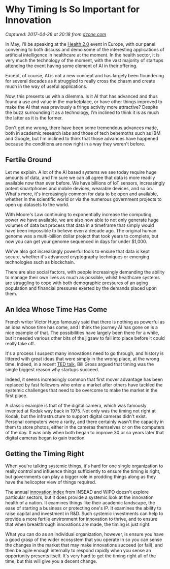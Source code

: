 # Why Timing Is So Important for Innovation

_Captured: 2017-04-26 at 20:18 from [dzone.com](https://dzone.com/articles/why-timing-is-so-important-for-innovation?edition=292930&utm_source=Daily%20Digest&utm_medium=email&utm_campaign=dd%202017-04-26)_

In May, I'll be speaking at the [Health 2.0](https://europe2017.health2con.com/agenda/session/167644) event in Europe, with our panel convening to both discuss and demo some of the interesting applications of artificial intelligence in healthcare at the moment. In the health sector, it is very much the technology of the moment, with the vast majority of startups attending the event having some element of AI in their offering.

Except, of course, AI is not a new concept and has largely been floundering for several decades as it struggled to really cross the chasm and create much in the way of useful applications.

Now, this presents us with a dilemma. Is it AI that has advanced and thus found a use and value in the marketplace, or have other things improved to make the AI that was previously a fringe activity more attractive? Despite the buzz surrounding it as a technology, I'm inclined to think it is as much the latter as it is the former.

Don't get me wrong, there have been some tremendous advances made, both in academic research labs and those of tech behemoths such as IBM and Google, but I'm inclined to think that those advances have happened because the conditions are now right in a way they weren't before.

## Fertile Ground

Let me explain. A lot of the AI based systems we see today require huge amounts of data, and I'm sure we can all agree that data is more readily available now than ever before. We have billions of IoT sensors, increasingly potent smartphones and mobile devices, wearable devices, and so on. What's more, it's increasingly common for data to be open and available, whether in the scientific world or via the numerous government projects to open up datasets to the world.

With Moore's Law continuing to exponentially increase the computing power we have available, we are also now able to not only generate huge volumes of data but process that data in a timeframe that simply would have been impossible to believe even a decade ago. The original human genome was a multi-billion dollar project that took years to complete, but now you can get your genome sequenced in days for under $1,000.

We've also got increasingly powerful tools to ensure that data is kept secure, whether it's advanced cryptography techniques or emerging technologies such as blockchain.

There are also social factors, with people increasingly demanding the ability to manage their own lives as much as possible, whilst healthcare systems are struggling to cope with both demographic pressures of an aging population and financial pressures exerted by the demands placed upon them.

## An Idea Whose Time Has Come

French writer Victor Hugo famously said that there is nothing as powerful as an idea whose time has come, and I think the journey AI has gone on is a nice example of that. The possibilities have largely been there for a while, but it needed various other bits of the jigsaw to fall into place before it could really take off.

It's a process I suspect many innovations need to go through, and history is littered with great ideas that were simply in the wrong place, at the wrong time. Indeed, in a recent [TED talk](https://www.youtube.com/watch?v=bNpx7gpSqbY&feature=youtu.be), Bill Gross argued that timing was the single biggest reason why startups succeed.

Indeed, it seems increasingly common that first mover advantage has been replaced by fast followers who enter a market after others have tackled the systemic challenges that need to be overcome to make the market in the first place.

A classic example is that of the digital camera, which was famously invented at Kodak way back in 1975. Not only was the timing not right at Kodak, but the infrastructure to support digital cameras didn't exist. Personal computers were a rarity, and there certainly wasn't the capacity in them to store photos, either in the cameras themselves or on the computers of the day. It was only when both began to improve 30 or so years later that digital cameras began to gain traction.

## Getting the Timing Right

When you're talking systemic things, it's hard for one single organization to really control and influence things sufficiently to ensure the timing is right, but governments can play a bigger role in prodding things along as they have the helicopter view of things required.

The annual [innovation index](http://www.wipo.int/econ_stat/en/economics/gii/) from INSEAD and WIPO doesn't explore particular sectors, but it does provide a systemic look at the innovation health of a nation. It examines things like their academic landscape, the ease of starting a business or protecting one's IP. It examines the ability to raise capital and investment in R&D. Such systemic investments can help to provide a more fertile environment for innovation to thrive, and to ensure that when breakthrough innovations are made, the timing is just right.

What you can do as an individual organization, however, is ensure you have a good grasp of the wider ecosystem that you operate in so you can sense the changes in the market that may make innovations succeed (or fail), and then be agile enough internally to respond rapidly when you sense an opportunity presents itself. It's very hard to get the timing right all of the time, but this will give you a decent change.
